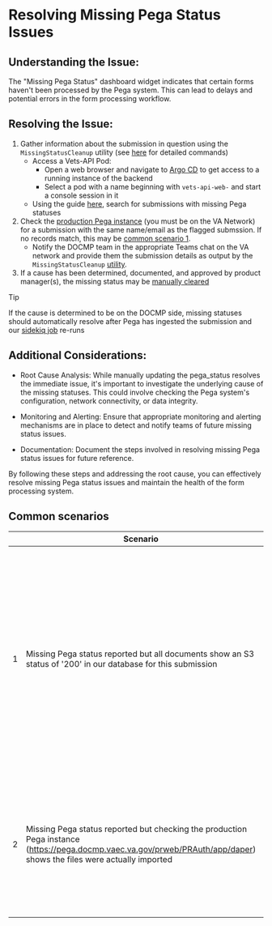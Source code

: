 # Resolving Missing Pega Status Issues

## Understanding the Issue:

The "Missing Pega Status" dashboard widget indicates that certain forms haven't been processed by the Pega system. This can lead to delays and potential errors in the form processing workflow.

## Resolving the Issue:

1. Gather information about the submission in question using the `MissingStatusCleanup` utility (see [here](https://github.com/department-of-veterans-affairs/va.gov-team/blob/master/products/health-care/champva/team/on-call-procedures.md) for detailed commands)
    - Access a Vets-API Pod:
        * Open a web browser and navigate to [Argo CD](https://argocd.vfs.va.gov/applications/vets-api-prod?resource=) to get access to a running instance of the backend
        * Select a pod with a name beginning with `vets-api-web-` and start a console session in it
    - Using the guide [here](https://github.com/department-of-veterans-affairs/va.gov-team/blob/master/products/health-care/champva/team/on-call-procedures.md), search for submissions with missing Pega statuses
2. Check the [production Pega instance](https://pega.docmp.vaec.va.gov/prweb/PRAuth/app/daper) (you must be on the VA Network) for a submission with the same name/email as the flagged submssion. If no records match, this may be [common scenario 1](#common-scenarios).
    - Notify the DOCMP team in the appropriate Teams chat on the VA network and provide them the submission details as output by the `MissingStatusCleanup` [utility](https://github.com/department-of-veterans-affairs/va.gov-team/blob/master/products/health-care/champva/team/on-call-procedures.md).
3. If a cause has been determined, documented, and approved by product manager(s), the missing status may be [manually cleared](https://github.com/department-of-veterans-affairs/va.gov-team/blob/master/products/health-care/champva/team/on-call-procedures.md#to-clear-a-missing-status)

> [!TIP]
> If the cause is determined to be on the DOCMP side, missing statuses should automatically resolve after Pega has ingested the submission and our [sidekiq job](https://github.com/department-of-veterans-affairs/vets-api/blob/master/modules/ivc_champva/app/jobs/ivc_champva/missing_form_status_job.rb) re-runs

## Additional Considerations:

* Root Cause Analysis: While manually updating the pega_status resolves the immediate issue, it's important to investigate the underlying cause of the missing statuses. This could involve checking the Pega system's configuration, network connectivity, or data integrity.

* Monitoring and Alerting: Ensure that appropriate monitoring and alerting mechanisms are in place to detect and notify teams of future missing status issues.

* Documentation: Document the steps involved in resolving missing Pega status issues for future reference.

By following these steps and addressing the root cause, you can effectively resolve missing Pega status issues and maintain the health of the form processing system.

## Common scenarios

| |Scenario|Notes|
|-|-|-|
|1 |Missing Pega status reported but all documents show an S3 status of '200' in our database for this submission|When this happens, it can sometimes indicate that the files in S3 were not picked up by Pega's lambda function. This can usually be resolved by having the DOCMP team manually re-trigger the job|
|2 |Missing Pega status reported but checking the production Pega instance (https://pega.docmp.vaec.va.gov/prweb/PRAuth/app/daper) shows the files were actually imported|Alerts from this scenario will typically self-resolve after our [sidekiq job](https://github.com/department-of-veterans-affairs/vets-api/blob/master/modules/ivc_champva/app/jobs/ivc_champva/missing_form_status_job.rb) that queries the Pega reporting API runs.|
